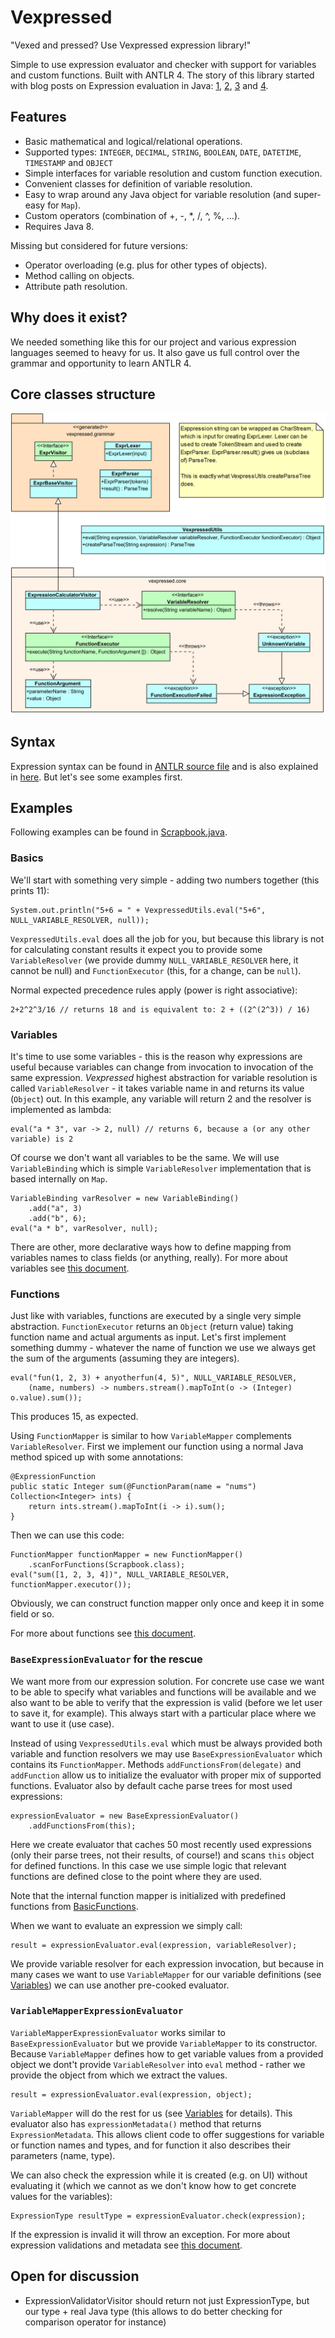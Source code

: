 # Vexpressed

"Vexed and pressed? Use Vexpressed expression library!"

Simple to use expression evaluator and checker with support for variables and custom functions.
Built with ANTLR 4. The story of this library started with blog posts on Expression evaluation in
Java:
[1](https://virgo47.wordpress.com/2015/08/19/expression-evaluation-in-java-1/),
[2](https://virgo47.wordpress.com/2015/09/15/expression-evaluation-in-java-2/),
[3](https://virgo47.wordpress.com/2015/09/27/expression-evaluation-in-java-3/) and
[4](https://virgo47.wordpress.com/2015/11/12/expression-evaluation-in-java-4/).


## Features

* Basic mathematical and logical/relational operations.
* Supported types: `INTEGER`, `DECIMAL`, `STRING`, `BOOLEAN`, `DATE`, `DATETIME`, `TIMESTAMP`
and `OBJECT`
* Simple interfaces for variable resolution and custom function execution.
* Convenient classes for definition of variable resolution.
* Easy to wrap around any Java object for variable resolution (and super-easy for `Map`).
* Custom operators (combination of +, -, *, /, ^, %, ...).
* Requires Java 8.

Missing but considered for future versions:

* Operator overloading (e.g. plus for other types of objects).
* Method calling on objects.
* Attribute path resolution.


## Why does it exist?

We needed something like this for our project and various expression languages seemed to heavy
for us. It also gave us full control over the grammar and opportunity to learn ANTLR 4.


## Core classes structure

![UML Class diagram - core](docs/imgs/core-classes.png)


## Syntax

Expression syntax can be found in [ANTLR source file](src/main/antlr4/vexpressed/grammar/Expr.g4)
and is also explained in [here](docs/syntax.md). But let's see some examples first.


## Examples

Following examples can be found in [Scrapbook.java](src/test/java/Scrapbook.java).

### Basics

We'll start with something very simple - adding two numbers together (this prints 11):
```
System.out.println("5+6 = " + VexpressedUtils.eval("5+6", NULL_VARIABLE_RESOLVER, null));
```

`VexpressedUtils.eval` does all the job for you, but because this library is not for calculating
constant results it expect you to provide some `VariableResolver` (we provide dummy
`NULL_VARIABLE_RESOLVER` here, it cannot be null) and `FunctionExecutor` (this, for a change, can
be `null`).

Normal expected precedence rules apply (power is right associative):
```
2+2^2^3/16 // returns 18 and is equivalent to: 2 + ((2^(2^3)) / 16)
```

### Variables

It's time to use some variables - this is the reason why expressions are useful because variables
can change from invocation to invocation of the same expression. *Vexpressed* highest abstraction
for variable resolution is called `VariableResolver` - it takes variable name in and returns its
value (`Object`) out. In this example, any variable will return 2 and the resolver is implemented
as lambda:
```
eval("a * 3", var -> 2, null) // returns 6, because a (or any other variable) is 2
```

Of course we don't want all variables to be the same. We will use `VariableBinding` which is simple
`VariableResolver` implementation that is based internally on `Map`.
```
VariableBinding varResolver = new VariableBinding()
	.add("a", 3)
	.add("b", 6);
eval("a * b", varResolver, null);
```

There are other, more declarative ways how to define mapping from variables names to class fields
(or anything, really). For more about variables see [this document](docs/variables.md).

### Functions

Just like with variables, functions are executed by a single very simple abstraction.
`FunctionExecutor` returns an `Object` (return value) taking function name and actual
arguments as input. Let's first implement something dummy - whatever the name of function we use
we always get the sum of the arguments (assuming they are integers).
```
eval("fun(1, 2, 3) + anyotherfun(4, 5)", NULL_VARIABLE_RESOLVER,
	(name, numbers) -> numbers.stream().mapToInt(o -> (Integer) o.value).sum());
```
This produces 15, as expected.

Using `FunctionMapper` is similar to how `VariableMapper` complements `VariableResolver`.
First we implement our function using a normal Java method spiced up with some annotations:
```
@ExpressionFunction
public static Integer sum(@FunctionParam(name = "nums") Collection<Integer> ints) {
	return ints.stream().mapToInt(i -> i).sum();
}
```

Then we can use this code:
```
FunctionMapper functionMapper = new FunctionMapper()
	.scanForFunctions(Scrapbook.class);
eval("sum([1, 2, 3, 4])", NULL_VARIABLE_RESOLVER, functionMapper.executor());
```
Obviously, we can construct function mapper only once and keep it in some field or so.

For more about functions see [this document](docs/functions.md).

### `BaseExpressionEvaluator` for the rescue

We want more from our expression solution. For concrete use case we want to be able to specify
what variables and functions will be available and we also want to be able to verify that the
expression is valid (before we let user to save it, for example). This always start with
a particular place where we want to use it (use case).

Instead of using `VexpressedUtils.eval` which must be always provided both variable and function
resolvers we may use `BaseExpressionEvaluator` which contains its `FunctionMapper`. Methods
`addFunctionsFrom(delegate)` and `addFunction` allow us to initialize the evaluator with proper
mix of supported functions. Evaluator also by default cache parse trees for most used expressions:
```
expressionEvaluator = new BaseExpressionEvaluator()
	.addFunctionsFrom(this);
```

Here we create evaluator that caches 50 most recently used expressions (only their parse trees,
not their results, of course!) and scans `this` object for defined functions. In this case we
use simple logic that relevant functions are defined close to the point where they are used.

Note that the internal function mapper is initialized with predefined functions from
[BasicFunctions](src/main/java/vexpressed/BasicFunctions.java).

When we want to evaluate an expression we simply call:
```
result = expressionEvaluator.eval(expression, variableResolver);
```

We provide variable resolver for each expression invocation, but because in many cases we want
to use `VariableMapper` for our variable definitions (see [Variables](docs/variables.md)) we
can use another pre-cooked evaluator.

### `VariableMapperExpressionEvaluator`

`VariableMapperExpressionEvaluator` works similar to `BaseExpressionEvaluator` but we provide
`VariableMapper` to its constructor. Because `VariableMapper` defines how to get variable values
from a provided object we dont't provide `VariableResolver` into `eval` method - rather we provide
the object from which we extract the values.
```
result = expressionEvaluator.eval(expression, object);
```

`VariableMapper` will do the rest for us (see [Variables](docs/variables.md) for details).
This evaluator also has `expressionMetadata()` method that returns `ExpressionMetadata`.
This allows client code to offer suggestions for variable or function names and types, and for
function it also describes their parameters (name, type).

We can also check the expression while it is created (e.g. on UI) without evaluating it (which we
cannot as we don't know how to get concrete values for the variables):
```
ExpressionType resultType = expressionEvaluator.check(expression);
```

If the expression is invalid it will throw an exception. For more about expression validations
and metadata see [this document](docs/validation.md).


## Open for discussion

* ExpressionValidatorVisitor should return not just ExpressionType, but our type + real Java type
(this allows to do better checking for comparison operator for instance)